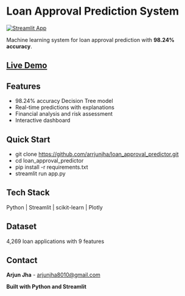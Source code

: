 # Loan Approval Prediction System

[![Streamlit App](https://static.streamlit.io/badges/streamlit_badge_black_white.svg)](https://loan-approval-model.streamlit.app/)

Machine learning system for loan approval prediction with **98.24% accuracy**.

## [ Live Demo](https://loan-approval-model.streamlit.app/)

## Features
- 98.24% accuracy Decision Tree model
- Real-time predictions with explanations
- Financial analysis and risk assessment
- Interactive dashboard

## Quick Start
- git clone https://github.com/arrjunjha/loan_approval_predictor.git
- cd loan_approval_predictor
- pip install -r requirements.txt
- streamlit run app.py


## Tech Stack
Python | Streamlit | scikit-learn | Plotly

## Dataset
4,269 loan applications with 9 features

## Contact
**Arjun Jha** - arjunjha8010@gmail.com

**Built with Python and Streamlit**

